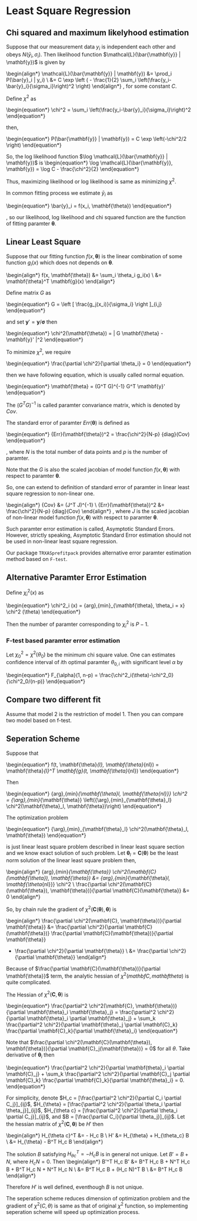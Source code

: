 # Least Square Regression

## Chi squared and maximum likelyhood estimation

Suppose that our measurement data $y_i$ is independent each other and obeys $N(\bar{y}_i, \sigma_i)$.
Then likelihood function $\mathcal{L}(\bar{\mathbf{y}} | \mathbf{y})$ is given by

\begin{align*}
\mathcal{L}(\bar{\mathbf{y}} | \mathbf{y}) &= \prod_i P(\bar{y}_i | y_i) \\
&= C \exp \left ( - \frac{1}{2} \sum_i \left(\frac{y_i-\bar{y}_i}{\sigma_i}\right)^2 \right)
\end{align*}
, for some constant $C$.

Define $\chi^2$ as

\begin{equation*}
\chi^2 = \sum_i \left(\frac{y_i-\bar{y}_i}{\sigma_i}\right)^2
\end{equation*}

then, 

\begin{equation*}
P(\bar{\mathbf{y}} | \mathbf{y}) = C \exp \left(-\chi^2/2 \right)
\end{equation*}

So, the log likelihood function $\log \mathcal{L}(\bar{\mathbf{y}} | \mathbf{y})$ is
\begin{equation*}
\log \mathcal{L}(\bar{\mathbf{y}}, \mathbf{y}) = \log C - \frac{\chi^2}{2}
\end{equation*}

Thus, maximizing likelihood or log likelihood is same as minimizing $\chi^2$.

In common fitting process we estimate $\bar{y}_i$ as 

\begin{equation*}
\bar{y}_i = f(x_i, \mathbf{\theta})
\end{equation*}

, so our likelihood, log likelihood and chi squared function are the function of fitting paramter $\mathbf{\theta}$.

## Linear Least Square

Suppose that our fitting function $f(x, \mathbf{\theta})$ is the linear combination of some function $g_i(x)$ which does not depends on $\mathbf{\theta}$.

\begin{align*}
f(x, \mathbf{\theta}) &= \sum_i \theta_i g_i(x) \\
&= \mathbf{\theta}^T \mathbf{g}(x)
\end{align*}

Define matrix $G$ as

\begin{equation*}
G = \left [ \frac{g_j(x_i)}{\sigma_i} \right ]_{i,j}
\end{equation*}

and set $\mathbf{y}' = \mathbf{y}/\mathbf{\sigma}$ then

\begin{equation*}
\chi^2(\mathbf{\theta}) = \| G \mathbf{\theta} - \mathbf{y}' \|^2
\end{equation*}

To minimize $\chi^2$, we require

\begin{equation*}
\frac{\partial \chi^2}{\partial \theta_i} = 0
\end{equation*}

then we have following equation, which is usually called normal equation.

\begin{equation*}
\mathbf{\theta} = (G^T G)^{-1} G^T \mathbf{y}'
\end{equation*}

The $(G^T G)^{-1}$ is called paramter convariance matrix, which is denoted by ${Cov}$.

The standard error of paramter ${Err}(\mathbf{\theta})$ is defined as

\begin{equation*}
{Err}(\mathbf{\theta})^2 = \frac{\chi^2}{N-p} {diag}(Cov)
\end{equation*}

, where $N$ is the total number of data points and $p$ is the number of paramter.

Note that the $G$ is also the scaled jacobian of model function $f(x, \mathbf{\theta})$ with respect to paramter $\mathbf{\theta}$.

So, one can extend to definition of standard error of paramter in linear least square regression to non-linear one.

\begin{align*}
{Cov} &= (J^T J)^{-1} \\
{Err}(\mathbf{\theta})^2 &= \frac{\chi^2}{N-p} {diag}(Cov)
\end{align*}
, where $J$ is the scaled jacobian of non-linear model function $f(x, \mathbf{\theta})$ with respect to paramter $\mathbf{\theta}$.

Such paramter error estimation is called, Asymptotic Standard Errors.
However, strictly speaking, Asymptotic Standard Error estimation should not be used in non-linear least square regression.

Our package `TRXASprefitpack` provides alternative error paramter estimation method based on `F-test`.

## Alternative Paramter Error Estimation

Define $\chi^2_i(x)$ as

\begin{equation*}
\chi^2_i (x) = {arg}\,{min}_{\mathbf{\theta}, \theta_i = x} \chi^2 (\theta)
\end{equation*}

Then the number of paramter corresponding to $\chi^2_i$ is $P-1$.

### F-test based paramter error estimation

Let $\chi^2_0 = \chi^2(\theta_0)$ be the minimum chi square value.
One can estimates confidence interval of $i$th optimal paramter $\theta_{0, i}$ with significant level $\alpha$ by

\begin{equation*}
F_{\alpha}(1, n-p) = \frac{\chi^2_i(\theta)-\chi^2_0}{\chi^2_0/(n-p)}
\end{equation*}

## Compare two different fit

Assume that model 2 is the restriction of model 1. Then you can compare two model based on f-test.

## Seperation Scheme

Suppose that

\begin{equation*}
f(t, \mathbf{\theta}_{l}, \mathbf{\theta}_{nl}) = \mathbf{\theta}_{l}^T \mathbf{g}(t, \mathbf{\theta}_{nl})
\end{equation*}

Then

\begin{equation*}
 {arg}\,{min}_{\mathbf{\theta}_l, \mathbf{\theta_{nl}}} \chi^2 = 
 {\arg}\,{min}_{\mathbf{\theta}} \left({\arg}\,{min}_{\mathbf{\theta}_l} \chi^2(\mathbf{\theta}_l, \mathbf{\theta})\right)
\end{equation*}

The optimization problem

\begin{equation*}
{\arg}\,{min}_{\mathbf{\theta}_l} \chi^2(\mathbf{\theta}_l, \mathbf{\theta})
\end{equation*}

is just linear least square problem described in linear least square section and we know exact solution of such problem.
Let $\mathbf{\theta}_{l} = \mathbf{C}(\mathbf{\theta})$ be the least norm solution of the linear least square problem then,

\begin{align*}
{arg}\,{min}_{\mathbf{\theta}} \chi^2(\mathbf{C}(\mathbf{\theta}), \mathbf{\theta}) &= {arg}\,{min}_{\mathbf{\theta}_l, \mathbf{\theta_{nl}}} \chi^2 \\
\frac{\partial \chi^2(\mathbf{C}(\mathbf{\theta}), \mathbf{\theta})}{\partial \mathbf{C}(\mathbf{\theta}}  &= 0 
\end{align*}

So, by chain rule the gradient of $\chi^2(\mathbf{C}(\mathbf{\theta}), \mathbf{\theta})$ is

\begin{align*}
\frac{\partial \chi^2(\mathbf{C}, \mathbf{\theta})}{\partial \mathbf{\theta}} &= 
\frac{\partial \chi^2}{\partial \mathbf{C}(\mathbf{\theta})} \frac{\partial \mathbf{C}(\mathbf{\theta})}{\partial \mathbf{\theta}} 
+ \frac{\partial \chi^2}{\partial \mathbf{\theta}} \\
&= \frac{\partial \chi^2}{\partial \mathbf{\theta}}
\end{align*}

Because of $\frac{\partial \mathbf{C}(\mathbf{\theta})}{\partial \mathbf{\theta}}$ term, the analytic hessian of $\chi^2(mathbf{C}, mathbf{theta})$ is quite complicated.

The Hessian of $\chi^2(\mathbf{C}, \mathbf{\theta})$ is

\begin{equation*}
\frac{\partial^2 \chi^2(\mathbf{C}, \mathbf{\theta})}{\partial \mathbf{\theta}_i \mathbf{\theta}_j} = \frac{\partial^2 \chi^2}{\partial \mathbf{\theta}_i \partial \mathbf{\theta}_j} + \sum_k \frac{\partial^2 \chi^2}{\partial \mathbf{\theta}_j \partial \mathbf{C}_k} \frac{\partial \mathbf{C}_k}{\partial \mathbf{\theta}_i}
\end{equation*}

Note that $\frac{\partial \chi^2(\mathbf{C}(\mathbf{\theta}), \mathbf{\theta})}{\partial \mathbf{C}_j(\mathbf{\theta})} = 0$ for all $\theta$. Take derivative of $\mathbf{\theta}_i$ then

\begin{equation*}
\frac{\partial^2 \chi^2}{\partial \mathbf{theta}_i \partial \mathbf{C}_j} + \sum_k \frac{\partial^2 \chi^2}{\partial \mathbf{C}_j \partial \mathbf{C}_k} \frac{\partial \mathbf{C}_k}{\partial \mathbf{\theta}_i} = 0.
\end{equation*}

For simplicity, denote $H_c = [\frac{\partial^2 \chi^2}{\partial C_i \partial C_j}]_{ij}$, $H_{\theta} = [\frac{\partial^2 \chi^2}{\partial \theta_i \partial \theta_j}]_{ij}$, $H_{\theta c} = [\frac{\partial^2 \chi^2}{\partial \theta_i \partial C_j}]_{ij}$, and $B = [\frac{\partial C_i}{\partial \theta_j}]_{ij}$.
Let the hessian matrix of $\chi^2(\mathbf{C}, \mathbf{\theta})$ be $H'$ then

\begin{align*}
H_{\theta c}^T &= - H_c B \\
H' &= H_{\theta} + H_{\theta_c} B \\
&= H_{\theta} - B^T H_c B
\end{align*}

The solution $B$ satisfying $H_{\theta c}^T = - H_c B$ is in general not unique. Let $B' = B + N$, where $H_c N = 0$. Then 
\begin{align*}
B'^T H_c B' &= B^T H_c B + N^T H_c B + B^T H_c N + N^T H_c N \\
&= B^T H_c B + (H_c N)^T B \\
&= B^T H_c B
\end{align*}

Therefore $H'$ is well defined, eventhough $B$ is not unique.

The seperation scheme reduces dimension of optimization problem and the gradient of $\chi^2(C,\theta)$ is same as that of original $\chi^2$ function, 
so implementing seperation scheme will speed up optimization process.
